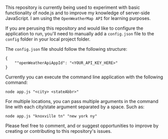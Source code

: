 This repository is currently being used to experiment with basic functionality of node.js and to improve my knowledge of server-side JavaScript. I am using the `OpenWeatherMap API` for learning purposes. 

If you are perusing this repository and would like to configure the application to run, you'll need to manually add a `config.json` file to the `config` folder in your local project folder.

The `config.json` file should follow the following structure:

```
{
    ""openWeatherApiAppId": "<YOUR_API_KEY_HERE>"
} 

```

Currently you can execute the command line application with the following command:

`node app.js "<city> <stateAbbr>"`

For multiple locations, you can pass multiple arguments in the command line with each city/state argument separated by a space. Such as:

`node app.js "knoxville tn" "new york ny"`

Please feel free to comment, and or suggest opportunities to improve by creating or contributing to this repository's issues.